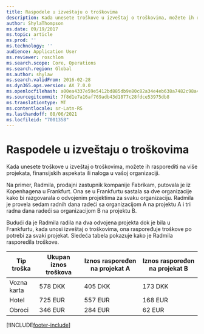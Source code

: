 ```yaml
---
title: Raspodele u izveštaju o troškovima
description: Kada unesete troškove u izveštaj o troškovima, možete ih rasporediti na više projekata, pravnih lica ili naloga u vašoj organizaciji.
author: ShylaThompson
ms.date: 09/19/2017
ms.topic: article
ms.prod: ''
ms.technology: ''
audience: Application User
ms.reviewer: roschlom
ms.search.scope: Core, Operations
ms.search.region: Global
ms.author: shylaw
ms.search.validFrom: 2016-02-28
ms.dyn365.ops.version: AX 7.0.0
ms.openlocfilehash: a00ea4337e59e5412bd885db9e80c82a34e4eb638a7482c98a4946c44c4d734e
ms.sourcegitcommit: 7f8d1e7a16af769adb43d1877c28fdce53975db8
ms.translationtype: MT
ms.contentlocale: sr-Latn-RS
ms.lasthandoff: 08/06/2021
ms.locfileid: "7001358"
---
```

# <a name="expense-report-distributions"></a>Raspodele u izveštaju o troškovima

Kada unesete troškove u izveštaj o troškovima, možete ih rasporediti na više projekata, finansijskih aspekata ili naloga u vašoj organizaciji.

Na primer, Radmila, prodajni zastupnik kompanije Fabrikam, putovala je iz Kopenhagena u Frankfurt. Ona se u Frankfurtu sastala sa dve organizacije kako bi razgovarala o odvojenim projektima za svaku organizaciju. Radmila je provela sedam radnih dana radeći sa organizacijom A na projektu A i tri radna dana radeći sa organizacijom B na projektu B.

Budući da je Radmila radila na dva odvojena projekta dok je bila u Frankfurtu, kada unosi izveštaj o troškovima, ona raspoređuje troškove po potrebi za svaki projekat. Sledeća tabela pokazuje kako je Radmila rasporedila troškove.


| Tip troška | Ukupan iznos troškova|Iznos raspoređen na projekat A| Iznos raspoređen na projekat B |
|--------------|---------------------|-------------------------------|---------------------------------|
|Vozna karta   |578 DKK              |405 DKK                        |173 DKK                          |
|Hotel         |725 EUR              |557 EUR                        |168 EUR                          |
|Obroci         |346 EUR              |284 EUR                        |62 EUR                           |



[!INCLUDE[footer-include](../includes/footer-banner.md)]